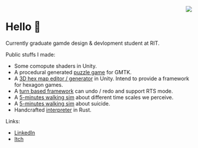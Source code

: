 <img src="https://github-readme-stats.vercel.app/api/top-langs/?username=KHN190&layout=compact" align="right">

# Hello 🌙 

Currently graduate gamde design & devlopment student at RIT. 

Public stuffs I made:
- Some comopute shaders in Unity.
- A procedural generated [puzzle game](https://github.com/KHN190/Mondrian) for GMTK.
- A [3D hex map editor / generator](https://github.com/KHN190/HexMapEditor) in Unity. Intend to provide a framework for hexagon games.
- A [turn based framework](http://github.com/KHN190/miniStrategy) can undo / redo and support RTS mode.
- A [5-minutes walking sim](http://github.com/KHN190/LightOfDarkness) about different time scales we perceive.
- A [5-minutes walking sim](https://github.com/5-mins-games/OneSeriousProblem) about suicide.
- Handcrafted [interpreter](https://github.com/KHN190/rlox) in Rust.

Links:
- [LinkedIn](https://www.linkedin.com/in/凌霄-余-587483123/)
- [Itch](https://knh190.itch.io)
